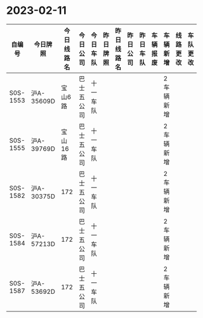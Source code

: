 # 2023-02-11
| 自编号      | 今日牌照      | 今日线路名 | 今日公司  | 今日车队 | 昨日牌照 | 昨日线路名 | 昨日公司 | 昨日车队 | 车辆报废 | 车辆新增  | 线路更改 | 车队更改 | 公司更改 | 牌照更改 |
|----------|-----------|-------|-------|------|------|-------|------|------|------|-------|------|------|------|------|
| S0S-1553 | 沪A-35609D | 宝山6路  | 巴士五公司 | 十一车队 |      |       |      |      |      | 2车辆新增 |      |      |      |      |
| S0S-1555 | 沪A-39769D | 宝山16路 | 巴士五公司 | 十一车队 |      |       |      |      |      | 2车辆新增 |      |      |      |      |
| S0S-1582 | 沪A-30375D | 172   | 巴士五公司 | 十一车队 |      |       |      |      |      | 2车辆新增 |      |      |      |      |
| S0S-1584 | 沪A-57213D | 172   | 巴士五公司 | 十一车队 |      |       |      |      |      | 2车辆新增 |      |      |      |      |
| S0S-1587 | 沪A-53692D | 172   | 巴士五公司 | 十一车队 |      |       |      |      |      | 2车辆新增 |
